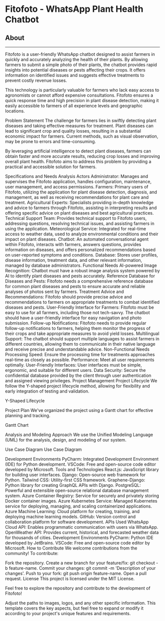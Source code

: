 <h1>Fitofoto - WhatsApp Plant Health Chatbot</h1>

<h2>About</h2>
<hr>
Fitofoto is a user-friendly WhatsApp chatbot designed to assist farmers in quickly and accurately analyzing the health of their plants. By allowing farmers to submit a simple photo of their plants, the chatbot provides rapid insights into potential diseases or pests affecting their crops. It offers information on identified issues and suggests effective treatments to prevent costly revenue losses.

This technology is particularly valuable for farmers who lack easy access to agronomists or cannot afford expensive consultations. Fitofoto ensures a quick response time and high precision in plant disease detection, making it easily accessible to farmers of all experience levels and geographic locations.

Problem Statement
The challenge for farmers lies in swiftly detecting plant diseases and taking effective measures for treatment. Plant diseases can lead to significant crop and quality losses, resulting in a substantial economic impact for farmers. Current methods, such as visual observation, may be prone to errors and time-consuming.

By leveraging artificial intelligence to detect plant diseases, farmers can obtain faster and more accurate results, reducing crop losses and improving overall plant health. Fitofoto aims to address this problem by providing a practical and accessible solution for farmers.

Specifications and Needs Analysis
Actors
Administrator: Manages and supervises the Fitofoto application, handles configuration, maintenance, user management, and access permissions.
Farmers: Primary users of Fitofoto, utilizing the application for plant disease detection, diagnosis, and management, as well as receiving recommendations for plant care and treatment.
Agricultural Experts: Specialists providing in-depth knowledge and advice to farmers through Fitofoto, assisting in interpreting results and offering specific advice on plant diseases and best agricultural practices.
Technical Support Team: Provides technical support to Fitofoto users, addressing questions, resolving technical issues, and assisting farmers in using the application.
Meteorological Service: Integrated for real-time access to weather data, used to analyze environmental conditions and their impact on plant diseases.
Chatbot: An automated conversational agent within Fitofoto, interacts with farmers, answers questions, provides information on diseases, and offers personalized recommendations based on user-reported symptoms and conditions.
Database: Stores user profiles, disease information, treatment data, and other relevant information, managed by database administrators.
Functional Needs
AI-powered Image Recognition:
Chatbot must have a robust image analysis system powered by AI to identify plant diseases and pests accurately.
Reference Database for Diseases and Pests:
Fitofoto needs a comprehensive reference database for common plant diseases and pests to ensure accurate and reliable analyses of photos sent by farmers.
Treatment Advice and Recommendations:
Fitofoto should provide precise advice and recommendations to farmers on appropriate treatments to combat identified diseases and pests.
User-Friendly Interface for Farmers:
Fitofoto must be easy to use for all farmers, including those not tech-savvy. The chatbot should have a user-friendly interface for easy navigation and photo submission.
Follow-up Notifications:
Fitofoto needs to provide regular follow-up notifications to farmers, helping them monitor the progress of their crops and take appropriate measures to avoid yield losses.
Multilingual Support:
The chatbot should support multiple languages to assist farmers in different countries, allowing them to communicate in their native language and receive precise and understandable advice.
Non-Functional Needs
Processing Speed:
Ensure the processing time for treatments approaches real-time as closely as possible.
Performance:
Meet all user requirements optimally.
User-Friendly Interfaces:
User interfaces must be simple, ergonomic, and suitable for different users.
Data Security:
Secure the confidential database provided by the client through user authentication and assigned viewing privileges.
Project Management
Project Lifecycle
We follow the Y-shaped project lifecycle method, allowing for flexibility and early integration of testing and validation.

Y-Shaped Lifecycle

Project Plan
We've organized the project using a Gantt chart for effective planning and tracking.

Gantt Chart

Analysis and Modeling
Approach
We use the Unified Modeling Language (UML) for the analysis, design, and modeling of our system.

Use Case Diagram
Use Case Diagram

Development Environments
PyCharm: Integrated Development Environment (IDE) for Python development.
VSCode: Free and open-source code editor developed by Microsoft.
Tools and Technologies
React.js: JavaScript library for building user interfaces.
Django: Open-source web framework for Python.
Tailwind CSS: Utility-first CSS framework.
Graphene-Django: Python library for creating GraphQL APIs with Django.
PostgreSQL: Powerful and extensible open-source relational database management system.
Azure Container Registry: Service for securely and privately storing Docker container images.
Azure Kubernetes Service: Managed Kubernetes service for deploying, managing, and scaling containerized applications.
Azure Machine Learning: Cloud platform for creating, training, and deploying machine learning models.
GitHub: Version control and collaboration platform for software development.
APIs Used
WhatsApp Cloud API: Enables programmatic communication with users via WhatsApp.
OpenWeather API: Provides current, historical, and forecasted weather data for thousands of cities.
Development Environments
PyCharm: Python IDE developed by JetBrains.
VSCode: Free and open-source code editor by Microsoft.
How to Contribute
We welcome contributions from the community! To contribute:

Fork the repository.
Create a new branch for your feature/fix: git checkout -b feature-name.
Commit your changes: git commit -m 'Description of your changes'.
Push to your fork: git push origin feature-name.
Open a pull request.
License
This project is licensed under the MIT License.

Feel free to explore the repository and contribute to the development of Fitofoto!

Adjust the paths to images, logos, and any other specific information. This template covers the key aspects, but feel free to expand or modify it according to your project's unique features and requirements.
